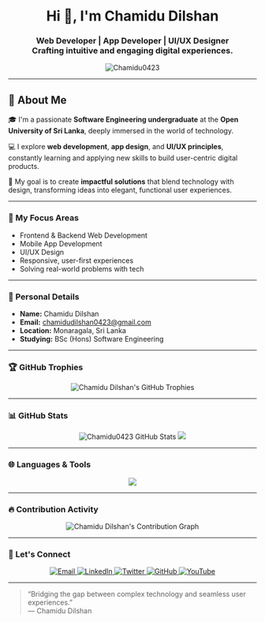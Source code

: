 <!-- README.md -->

<h1 align="center">Hi 👋, I'm Chamidu Dilshan</h1>
<h3 align="center">
  Web Developer | App Developer | UI/UX Designer<br>
  Crafting intuitive and engaging digital experiences.
</h3>

<p align="center">
  <img src="https://komarev.com/ghpvc/?username=Chamidu0423&label=Profile%20views&color=0e75b6&style=flat" alt="Chamidu0423" />
</p>

---

## 📌 About Me

🎓 I'm a passionate **Software Engineering undergraduate** at the **Open University of Sri Lanka**, deeply immersed in the world of technology.

💻 I explore **web development**, **app design**, and **UI/UX principles**, constantly learning and applying new skills to build user-centric digital products.

🚀 My goal is to create **impactful solutions** that blend technology with design, transforming ideas into elegant, functional user experiences.

---

### 🧠 My Focus Areas

- Frontend & Backend Web Development  
- Mobile App Development  
- UI/UX Design  
- Responsive, user-first experiences  
- Solving real-world problems with tech

---

### 📍 Personal Details

- **Name:** Chamidu Dilshan  
- **Email:** [chamidudilshan0423@gmail.com](mailto:chamidudilshan0423@gmail.com)  
- **Location:** Monaragala, Sri Lanka  
- **Studying:** BSc (Hons) Software Engineering  

---

### 🏆 GitHub Trophies

<p align="center">
  <img src="https://github-profile-trophy.vercel.app/?username=Chamidu0423" alt="Chamidu Dilshan's GitHub Trophies" />
</p>

---

### 📊 GitHub Stats

<p align="center">
  <img src="https://github-readme-stats.vercel.app/api?username=Chamidu0423&show_icons=true&theme=tokyonight&hide_border=true" alt="Chamidu0423 GitHub Stats" />
  <img src="https://github-readme-streak-stats.herokuapp.com/?user=Chamidu0423&theme=tokyonight&hide_border=true" />
</p>

---

### 🌐 Languages & Tools

<p align="center">
  <img src="https://github-readme-stats.vercel.app/api/top-langs/?username=Chamidu0423&layout=compact&theme=dracula" />
</p>

---

### 🔥 Contribution Activity

<p align="center">
  <img src="https://github-readme-activity-graph.vercel.app/graph?username=Chamidu0423&theme=tokyo-night&hide_border=true" alt="Chamidu Dilshan's Contribution Graph" />
</p>

---


### 🤝 Let's Connect

<p align="center">
  <a href="mailto:chamidudilshan0423@gmail.com">
    <img src="https://img.icons8.com/color/48/000000/gmail--v1.png" alt="Email" />
  </a>
  <a href="https://www.linkedin.com/in/chamidu-dilshan-082b43274/">
    <img src="https://img.icons8.com/color/48/000000/linkedin.png" alt="LinkedIn" />
  </a>
  <a href="#">
    <img src="https://img.icons8.com/color/48/000000/twitter--v1.png" alt="Twitter" />
  </a>
  <a href="https://github.com/Chamidu0423">
    <img src="https://img.icons8.com/nolan/48/github.png" alt="GitHub" />
  </a>
  <a href="#">
    <img src="https://img.icons8.com/color/48/000000/youtube-play.png" alt="YouTube" />
  </a>
</p>


---

> “Bridging the gap between complex technology and seamless user experiences.”  
> — Chamidu Dilshan
